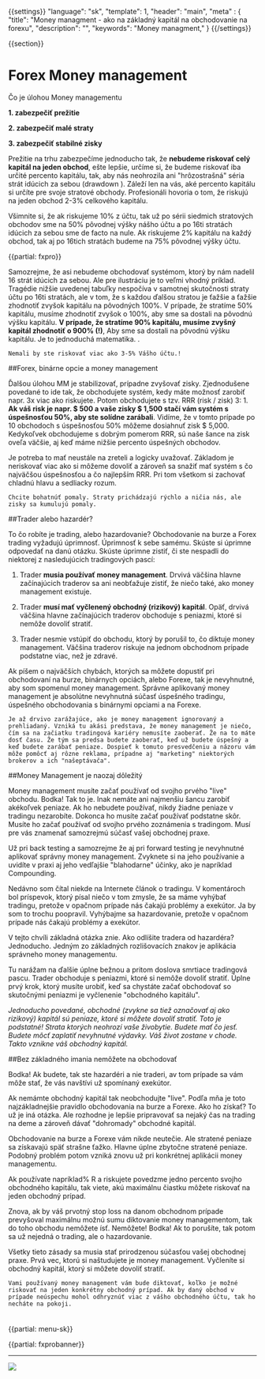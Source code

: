 {{settings}}
  "language": "sk",
  "template": 1,
  "header": "main",
  "meta" : {
    "title": "Money managment - ako na základný kapitál na obchodovanie na forexu",
    "description": "",
    "keywords": "Money managment,"
  }
{{/settings}}

<div class="row">
<div class="col-md-9" role="main" markdown="1">

{{section}}

# Forex Money management

Čo je úlohou Money managementu

**1. zabezpečiť prežitie**

**2. zabezpečiť malé straty**

**3. zabezpečiť stabilné zisky**

Prežitie na trhu zabezpečíme jednoducho tak, že **nebudeme riskovať celý kapitál na jeden obchod**, ešte lepšie, určíme si, že budeme riskovať iba určité percento kapitálu, tak, aby nás neohrozila ani "hrôzostrašná" séria strát idúcich za sebou (drawdown ). Záleží len na vás, aké percento kapitálu si určíte pre svoje stratové obchody. Profesionáli hovoria o tom, že riskujú na jeden obchod 2-3% celkového kapitálu.

Všimnite si, že ak riskujeme 10% z účtu, tak už po sérii siedmich stratových obchodov sme na 50% pôvodnej výšky nášho účtu a po 16ti stratách idúcich za sebou sme de facto na nule. Ak riskujeme 2% kapitálu na každý obchod, tak aj po 16tich stratách budeme na 75% pôvodnej výšky účtu.

{{partial: fxpro}}

Samozrejme, že asi nebudeme obchodovať systémom, ktorý by nám nadelil 16 strát idúcich za sebou. Ale pre ilustráciu je to veľmi vhodný príklad. Tragédie nižšie uvedenej tabuľky nespočíva v samotnej skutočnosti straty účtu po 16ti stratách, ale v tom, že s každou ďalšou stratou je ťažšie a ťažšie zhodnotiť zvyšok kapitálu na pôvodných 100%. V prípade, že stratíme 50% kapitálu, musíme zhodnotiť zvyšok o 100%, aby sme sa dostali na pôvodnú výšku kapitálu. **V prípade, že stratíme 90% kapitálu, musíme zvyšný kapitál zhodnotiť o 900% (!)**, Aby sme sa dostali na pôvodnú výšku kapitálu. Je to jednoduchá matematika. .

    Nemali by ste riskovať viac ako 3-5% Vášho účtu.!

##Forex, binárne opcie a money management

Ďalšou úlohou MM je stabilizovať, prípadne zvyšovať zisky. Zjednodušene povedané to ide tak, že obchodujete systém, kedy máte možnosť zarobiť napr. 3x viac ako riskujete. Potom obchodujete s tzv. RRR (risk / zisk) 3: 1. **Ak váš risk je napr. $ 500 a vaše zisky $ 1,500 stačí vám systém s úspešnosťou 50%, aby ste solídne zarábali**. Vidíme, že v tomto prípade po 10 obchodoch s úspešnosťou 50% môžeme dosiahnuť zisk $ 5,000. Kedykoľvek obchodujeme s dobrým pomerom RRR, sú naše šance na zisk oveľa väčšie, aj keď máme nižšie percento úspešných obchodov.

Je potreba to mať neustále na zreteli a logicky uvažovať. Základom je neriskovať viac ako si môžeme dovoliť a zároveň sa snažiť mať systém s čo najväčšou úspešnosťou a čo najlepším RRR. Pri tom všetkom si zachovať chladnú hlavu a sedliacky rozum.

    Chcite bohatnúť pomaly. Straty prichádzajú rýchlo a ničia nás, ale zisky sa kumulujú pomaly.


##Trader alebo hazardér?

To čo robíte je trading, alebo hazardovanie? Obchodovanie na burze a Forex trading vyžadujú úprimnosť. Úprimnosť k sebe samému. Skúste si úprimne odpovedať na danú otázku. Skúste úprimne zistiť, či ste nespadli do niektorej z nasledujúcich tradingových pascí:

  
1. Trader **musia používať money management**. Drvivá väčšina hlavne začínajúcich traderov sa ani neobťažuje zistiť, že niečo také, ako money management existuje.
  
2. Trader **musí mať vyčlenený obchodný (rizikový) kapitál**. Opäť, drvivá väčšina hlavne začínajúcich traderov obchoduje s peniazmi, ktoré si nemôže dovoliť stratiť.
  
3. Trader nesmie vstúpiť do obchodu, ktorý by porušil to, čo diktuje money management. Väčšina traderov riskuje na jednom obchodnom prípade podstatne viac, než je zdravé.

Ak píšem o najväčších chybách, ktorých sa môžete dopustiť pri obchodovaní na burze, binárnych opciách, alebo Forexe, tak je nevyhnutné, aby som spomenul money management. Správne aplikovaný money management je absolútne nevyhnutná súčasť úspešného tradingu, úspešného obchodovania s binárnymi opciami a na Forexe.

    Je až drvivo zarážajúce, ako je money management ignorovaný a prehliadaný. Vzniká tu akási predstava, že money management je niečo, čím sa na začiatku tradingová kariéry nemusíte zaoberať. Že na to máte dosť času. Že tým sa predsa budete zaoberať, keď už budete úspešný a keď budete zarábať peniaze. Dospieť k tomuto presvedčeniu a názoru vám môže pomôcť aj rôzne reklama, prípadne aj "marketing" niektorých brokerov a ich "našeptávača".



##Money Management je naozaj dôležitý

Money management musíte začať používať od svojho prvého "live" obchodu. Bodka! Tak to je. Inak nemáte ani najmenšiu šancu zarobiť akékoľvek peniaze. Ak ho nebudete používať, nikdy žiadne peniaze v tradingu nezarobíte. Dokonca ho musíte začať používať podstatne skôr. Musíte ho začať používať od svojho prvého zoznámenia s tradingom. Musí pre vás znamenať samozrejmú súčasť vašej obchodnej praxe.

Už pri back testing a samozrejme že aj pri forward testing je nevyhnutné aplikovať správny money management. Zvyknete si na jeho používanie a uvidíte v praxi aj jeho vedľajšie "blahodarne" účinky, ako je napríklad Compounding.

Nedávno som čítal niekde na Internete článok o tradingu. V komentároch bol príspevok, ktorý písal niečo v tom zmysle, že sa máme vyhýbať tradingu, pretože v opačnom prípade nás čakajú problémy a exekútor. Ja by som to trochu poopravil. Vyhýbajme sa hazardovanie, pretože v opačnom prípade nás čakajú problémy a exekútor.

V tejto chvíli základná otázka znie. Ako odlíšite tradera od hazardéra? Jednoducho. Jedným zo základných rozlišovacích znakov je aplikácia správneho money managementu.

Tu narážam na ďalšie úplne bežnou a pritom doslova smrtiace tradingová pascu. Trader obchoduje s peniazmi, ktoré si nemôže dovoliť stratiť. Úplne prvý krok, ktorý musíte urobiť, keď sa chystáte začať obchodovať so skutočnými peniazmi je vyčlenenie "obchodného kapitálu".

*Jednoducho povedané, obchodné (zvykne sa tiež označovať aj ako rizikový) kapitál sú peniaze, ktoré si môžete dovoliť stratiť. Toto je podstatné! Strata ktorých neohrozí vaše živobytie. Budete mať čo jesť. Budete môcť zaplatiť nevyhnutné výdavky. Váš život zostane v chode. Takto vznikne váš obchodný kapitál.*


##Bez základného imania nemôžete na obchodovať

Bodka! Ak budete, tak ste hazardéri a nie traderi, av tom prípade sa vám môže stať, že vás navštívi už spomínaný exekútor.

Ak nemámte obchodný kapitál tak neobchodujte "live". Podľa mňa je toto najzákladnejšie pravidlo obchodovania na burze a Forexe. Ako ho získať? To už je iná otázka. Ale rozhodne je lepšie pripravovať sa nejaký čas na trading na deme a zároveň dávať "dohromady" obchodné kapitál.

Obchodovanie na burze a Forexe vám nikde neutečie. Ale stratené peniaze sa získavajú späť strašne ťažko. Hlavne úplne zbytočne stratené peniaze. Podobný problém potom vzniká znovu už pri konkrétnej aplikácii money managementu.

Ak používate napríklad% R a riskujete povedzme jedno percento svojho obchodného kapitálu, tak viete, akú maximálnu čiastku môžete riskovať na jeden obchodný prípad.

Znova, ak by váš prvotný stop loss na danom obchodnom prípade prevyšoval maximálnu možnú sumu diktovanie money managementom, tak do toho obchodu nemôžete ísť. Nemôžete! Bodka! Ak to porušíte, tak potom sa už nejedná o trading, ale o hazardovanie.

Všetky tieto zásady sa musia stať prirodzenou súčasťou vašej obchodnej praxe. Prvá vec, ktorú si naštudujete je money management. Vyčleníte si obchodný kapitál, ktorý si môžete dovoliť stratiť.

    Vami používaný money management vám bude diktovať, koľko je možné riskovať na jeden konkrétny obchodný prípad. Ak by daný obchod v prípade neúspechu mohol odhryznúť viac z vášho obchodného účtu, tak ho necháte na pokoji.


</div>
<div class="col-md-3" markdown="1">
<div class="well" markdown="1" style="margin-top: 2.5em">


{{partial: menu-sk}}

</div>

{{partial: fxprobanner}}
<div class="container-fluid" markdown="1">

- - -

<a href="http://blog.forexsrovnavac.cz/plus500cz"  target="_blank">
 <img src="http://blog.forexsrovnavac.cz/wp-content/uploads/2014/10/informace.png" width="" height=""/>
</a>

</div>
</div>
</div>